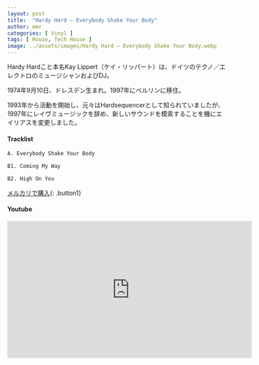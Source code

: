 ```yaml
---
layout: post
title:  "Hardy Hard – Everybody Shake Your Body"
author: mmr
categories: [ Vinyl ]
tags: [ House, Tech House ]
image: ../assets/images/Hardy Hard – Everybody Shake Your Body.webp
---
```


Hardy Hardこと本名Kay Lippert（ケイ・リッパート）は、ドイツのテクノ／エレクトロのミュージシャンおよびDJ。

1974年9月10日、ドレスデン生まれ。1997年にベルリンに移住。

1993年から活動を開始し、元々はHardsequencerとして知られていましたが、1997年にレイヴミュージックを辞め、新しいサウンドを模索することを機にエイリアスを変更しました。

#### Tracklist
```md
A. Everybody Shake Your Body

B1. Coming My Way

B2. High On You
```

[メルカリで購入](https://jp.mercari.com/item/m42148204397?afid=6142608987){: .button1}

#### Youtube
<iframe width="560" height="315" src="https://www.youtube.com/embed/g8hNYHLMmRw?si=DbfkrKpTut3Qw1zz" title="YouTube video player" frameborder="0" allow="accelerometer; autoplay; clipboard-write; encrypted-media; gyroscope; picture-in-picture; web-share" referrerpolicy="strict-origin-when-cross-origin" allowfullscreen></iframe>